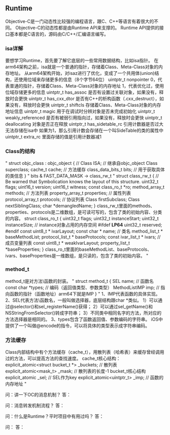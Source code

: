 ##  Runtime

Objective-C是一门动态性比较强的编程语言，跟C、C++等语言有着很大的不同。
Objective-C的动态性都是由Runtime API来支撑的。
Runtime API提供的接口基本都是C语言的，源码由C/C++/汇编语言编写。


### isa详解

要想学习Runtime，首先要了解它底层的一些常用数据结构，比如isa指针。
在arm64架构之前，isa就是一个普通的指针，存储着Class、Meta-Class对象的内存地址。
从arm64架构开始，对isaz进行了优化，变成了一个共用体(union)结构，还使用位域来存储更多的信息（8个字节64位）
uintptr_t nonpointer
0，代表普通的指针，存储着Class、Meta-Class对象的内存地址
1，代表优化过，使用位域存储更多的信息
uintptr_t has_assoc
是否有设置过关联对象，如果没有，释放时会更快
uintptr_t has_cxx_dtor
是否有C++的析构函数（.cxx_destruct），如果没有，释放时会更快
uintptr_t shiftcls
存储着Class、Meta-Class对象的内存地址信息
uintptr_t magic
用于在调试时分辨对象是否未完成初始化
uintptr_t weakly_referenced
是否有被弱引用指向过，如果没有，释放时会更快
uintptr_t deallocating 
对象是否正在释放
uintptr_t has_sidetable_rc
引用计数器是否过大无法存储在isa中
如果为1，那么引用计数会存储在一个叫SideTable的类的属性中
uintptr_t extra_rc
里面存储的值是引用计数器减1


### Class的结构

"
struct objc_class : objc_object {
    // Class ISA;  // 继承自objc_object
    Class superclass;
    cache_t cache;             // 方法缓存
    class_data_bits_t bits;    // 用于获取具体的类信息
}
"
bits & FAST_DATA_MASK -> class_rw_t
"
struct class_rw_t {
    // Be warned that Symbolication knows the layout of this structure.
    uint32_t flags;
    uint16_t version;
    uint16_t witness;
    const class_ro_t *ro;
    method_array_t methods;   // 方法列表
    property_array_t properties;   // 属性列表
    protocol_array_t protocols;   // 协议列表
    Class firstSubclass;
    Class nextSiblingClass;
    char *demangledName;
}
class_rw_t里面的methods、properties、protocols是二维数组，是可读可写的，包含了类的初始内容、分类的内容。
struct class_ro_t {
    uint32_t flags;
    uint32_t instanceStart;
    uint32_t instanceSize;  // instance对象占用的内存空间
#ifdef __LP64__
    uint32_t reserved;
#endif
    const uint8_t * ivarLayout;
    const char * name;  // 类名
    method_list_t * baseMethodList;
    protocol_list_t * baseProtocols;
    const ivar_list_t * ivars;  // 成员变量列表
    const uint8_t * weakIvarLayout;
    property_list_t *baseProperties;
}
class_ro_t里面的baseMethodList、baseProtocols、ivars、baseProperties是一维数组，是只读的，包含了类的初始内容。
"


### method_t

method_t是对方法\函数的封装。
"
struct method_t {
    SEL name;  // 函数名
    const char *types;  // 编码（返回值类型、参数类型）
    MethodListIMP imp;  // 指向函数的指针（函数地址）arm64下就是IMP
}
"
1、IMP代表函数的具体实现。
2、SEL代表方法\函数名，一般叫做选择器，底层结构跟char *类似。
1）可以通过@selector()和sel_registerName()获得；
2）可以通过sel_getName()和NSStringFromSelector()转成字符串；
3）不同类中相同名字的方法，所对应的方法选择器是相同的。
3、types包含了函数返回值、参数编码的字符串。
iOS中提供了一个叫做@encode的指令，可以将具体的类型表示成字符串编码。


### 方法缓存

Class内部结构中有个方法缓存（cache_t），用散列表（哈希表）来缓存曾经调用过的方法，可以提高方法的查找速度。
cache_t核心结构：
explicit_atomic<struct bucket_t *> _buckets;  // 散列表
explicit_atomic<mask_t> _mask;  // 散列表的长度-1
bucket_t核心结构
explicit_atomic<SEL> _sel;  // SEL作为key
explicit_atomic<uintptr_t> _imp;  // 函数的内存地址
"


问：讲一下OC的消息机制？
答：


问：消息转发机制流程？
答：


问：什么是Runtime？平时项目中有用过吗？
答：


问：
答：

